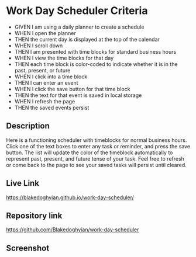 # Work Day Scheduler Criteria

* GIVEN I am using a daily planner to create a schedule
* WHEN I open the planner
* THEN the current day is displayed at the top of the calendar
* WHEN I scroll down
* THEN I am presented with time blocks for standard business hours
* WHEN I view the time blocks for that day
* THEN each time block is color-coded to indicate whether it is in the past, present, or future
* WHEN I click into a time block
* THEN I can enter an event
* WHEN I click the save button for that time block
* THEN the text for that event is saved in local storage
* WHEN I refresh the page
* THEN the saved events persist

## Description

Here is a functioning scheduler with timeblocks for normal business hours. Click one of the text boxes to enter any task or reminder, and press the save button. The list will update the color of the timeblock automatically to represent past, present, and future tense of your task. Feel free to refresh or come back to the page to see your saved tasks will persist until cleared.

## Live Link

https://blakedoghyian.github.io/work-day-scheduler/

## Repository link

https://github.com/Blakedoghyian/work-day-scheduler


## Screenshot








